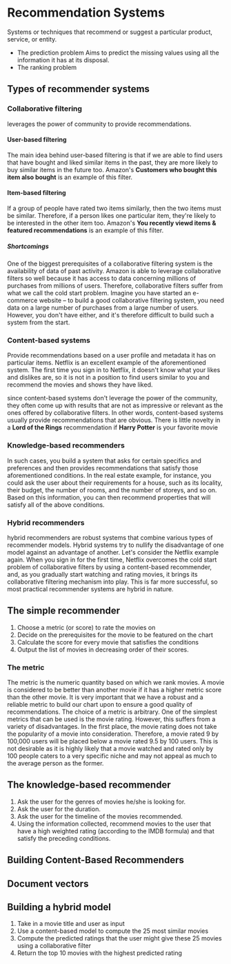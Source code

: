 # Recommendation Systems
Systems or techniques that recommend or suggest a particular product, service, or entity.
* The prediction problem
Aims to predict the missing values using all the information it has at its disposal.
* The ranking problem
## Types of recommender systems
### Collaborative filtering 
leverages the power of community to provide recommendations.
#### User-based filtering
The main idea behind user-based filtering is that if we are able to find users that have bought and liked similar items in the past, they are more likely to buy similar items in the future too. Amazon's **Customers who bought this item also bought** is an example of this filter. 
#### Item-based filtering
If a group of people have rated two items similarly, then the two items must be similar. Therefore, if a person likes one particular item, they're likely to be interested in the other item too. Amazon's **You recently viewd items & featured recommendations** is an example of this filter.
##### Shortcomings
One of the biggest prerequisites of a collaborative filtering system is the availability of data of past activity. Amazon is able to leverage collaborative filters so well because it has access to data concerning millions of purchases from millions of users. Therefore, collaborative filters suffer from what we call the cold start problem. Imagine you have started an e-commerce website – to build a good collaborative filtering system, you need data on a large number of purchases from a large number of users. However, you don't have either, and it's therefore difficult to build such a system from the start.

### Content-based systems
Provide recommendations based on a user profile and metadata it has on particular items. Netflix is an excellent example of the aforementioned system. The first time you sign in to Netflix, it doesn't know what your likes and dislikes are, so it is not in a position to find users similar to you and recommend the movies and shows they have liked. 

since content-based systems don't leverage the power of the community, they often come up with results that are not as impressive or relevant as the ones offered by collaborative filters. In other words, content-based systems usually provide recommendations that are obvious. There is little novelty in a **Lord of the Rings** recommendation if **Harry Potter** is your favorite movie
### Knowledge-based recommenders
In such cases, you build a system that asks for certain specifics and preferences and then provides recommendations that satisfy those aforementioned conditions. In the real estate example, for instance, you could ask the user about their requirements for a house, such as its locality, their budget, the number of rooms, and the number of storeys, and so on. Based on this information, you can then recommend properties that will satisfy all of the above conditions.
### Hybrid recommenders
hybrid recommenders are robust systems that combine various types of recommender models. Hybrid systems try to nullify the disadvantage of one model against an advantage of another. Let's consider the Netflix example again. When you sign in for the first time, Netflix overcomes the cold start problem of collaborative filters by using a content-based recommender, and, as you gradually start watching and rating movies, it brings its collaborative filtering mechanism into play. This is far more successful, so most practical
recommender systems are hybrid in nature.

## The simple recommender
1. Choose a metric (or score) to rate the movies on
2. Decide on the prerequisites for the movie to be featured on the chart
3. Calculate the score for every movie that satisfies the conditions
4. Output the list of movies in decreasing order of their scores.
### The metric
The metric is the numeric quantity based on which we rank movies. A movie is considered to be better than another movie if it has a higher metric score than the other movie. It is very important that we have a robust and a reliable metric to build our chart upon to
ensure a good quality of recommendations. The choice of a metric is arbitrary. One of the simplest metrics that can be used is the movie
rating. However, this suffers from a variety of disadvantages. In the first place, the movie rating does not take the popularity of a movie into consideration. Therefore, a movie rated 9 by 100,000 users will be placed below a movie rated 9.5 by 100 users.
This is not desirable as it is highly likely that a movie watched and rated only by 100 people caters to a very specific niche and may not appeal as much to the average person as the former.
## The knowledge-based recommender
1. Ask the user for the genres of movies he/she is looking for.
2. Ask the user for the duration.
3. Ask the user for the timeline of the movies recommended.
4. Using the information collected, recommend movies to the user that have a high weighted rating (according to the IMDB formula) and that satisfy the preceding conditions.
## Building Content-Based Recommenders
## Document vectors
## Building a hybrid model
1. Take in a movie title and user as input
2. Use a content-based model to compute the 25 most similar movies
3. Compute the predicted ratings that the user might give these 25 movies using a collaborative filter
4. Return the top 10 movies with the highest predicted rating
